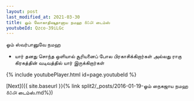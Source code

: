 ```yaml
---
layout: post
last_modified_at: 2021-03-30
title: ஓம் லோகாதிஷுதானாய நமஹ ௧௦௮ டைம்ஸ்
youtubeId: Qzco-39iLGc
---
```

 
 
 ஓம் ஸ்வர்பானுவே நமஹ  
 
 -  யார் தனது சொந்த ஒளியால் சூரியனைப் போல பிரகாசிக்கிறார்கள் அல்லது ராகு கிரகத்தின் வடிவத்தில் யார் இருக்கிறார்கள் 
 
  
 
  
 
 
 
 
 
 


{% include youtubePlayer.html id=page.youtubeId %}
 
[Next]({{ site.baseurl }}{% link  split2/_posts/2016-01-19-ஓம் நைகஜாய நமஹ ௧௦௮ டைம்ஸ்.md%})
 
